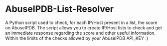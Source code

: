 # AbuseIPDB-List-Resolver
A Python script used to check, for each IP/Host present in a list, the score on AbuseIPDB. The script allows you to create IP/Host lists to check and get an immediate response regarding the score and other useful information.  Within the limits of the checks allowed by your AbuseIPDB API_KEY :)
